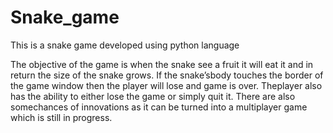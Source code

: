 # Snake_game
This is a snake game developed using python language

The objective of the game is when the snake see a fruit it will eat it and in return the size of the snake grows. If the snake’sbody touches the border of the game window then the player will lose and game is over. Theplayer also has the ability to either lose the game or simply quit it. There are also somechances of innovations as it can be turned into a multiplayer game which is still in progress.
